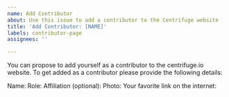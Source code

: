 ```yaml
---
name: Add Contributor
about: Use this issue to add a contributor to the Centrifuge website
title: 'Add Contributor: [NAME]'
labels: contributor-page
assignees: ''

---
```


You can propose to add yourself as a contributor to the centrifuge.io website. To get added as a contributor please provide the following details:

Name:
Role:
Affiliation (optional):
Photo:
Your favorite link on the internet:
